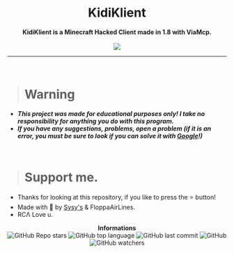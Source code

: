 <h1 align="center">KidiKlient</h1>

<p align='center'>
    <b>KidiKlient is a Minecraft Hacked Client made in 1.8 with ViaMcp.</b><br>
    <br>
  <img src='https://cdn.discordapp.com/attachments/979391071807242320/1023526373865816114/KidiGithub.png'>
</p>

----

<br>

> # Warning
* ***This project was made for educational purposes only! I take no responsibility for anything you do with this program.***
* ***If you have any suggestions, problems, open a problem (if it is an error, you must be sure to look if you can solve it with [Google](https://giybf.com)!)***

<br>

> # Support me.
* Thanks for looking at this repository, if you like to press the ⭐ button!
* Made with 💖 by [Sysy's](https://github.com/Sysys242) & FloppaAirLines.
* RCΛ Love u.

<p align="center"> 
    <b>Informations</b><br>
    <img alt="GitHub Repo stars" src="https://img.shields.io/github/stars/Sysys242/KidiKlient?style=social">
    <img alt="GitHub top language" src="https://img.shields.io/github/languages/top/Sysys242/KidiKlient">
    <img alt="GitHub last commit" src="https://img.shields.io/github/last-commit/Sysys242/KidiKlient">
    <img alt="GitHub" src="https://img.shields.io/github/license/Sysys242/KidiKlient">
    <img alt="GitHub watchers" src="https://img.shields.io/github/watchers/Sysys242/KidiKlient?style=social">
</p>
